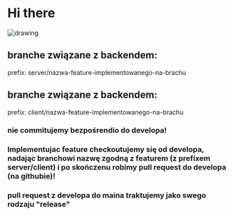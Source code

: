 # Hi there

![drawing](https://github.com/Fadikk367/hacknarok_2021/edit/main/gify.gif)
## branche związane z backendem:
prefix: server/nazwa-feature-implementowanego-na-brachu

## branche związane z backendem:
prefix: client/nazwa-feature-implementowanego-na-brachu

### nie commitujemy bezpośrendio do developa!

### Implementujac feature checkoutujemy się od developa, nadając branchowi nazwę zgodną z featurem (z prefixem server/client) i po skończenu robimy pull request do developa (na githubie)!

### pull request z developa do maina traktujemy jako swego rodzaju "release"
